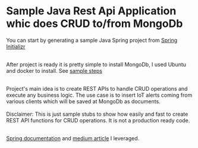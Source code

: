 # Sample Java Rest Api Application whic does CRUD to/from MongoDb

You can start by generating a sample Java Spring project from [Spring Initializr](https://start.spring.io/) <br/>
<br/>
 
After project is ready it is pretty simple to install MongoDb, I used Ubuntu and docker to install. See [sample steps](https://www.thepolyglotdeveloper.com/2019/01/getting-started-mongodb-docker-container-deployment/) <br/> <br/>

Project's main idea is to create REST APIs to handle CRUD operations and execute any business logic. The use case is to insert IoT alerts coming from various clients which will be saved at MongoDb as documents. <br/> <br/> Disclaimer: This is just sample stubs to show how easily and fast to create REST API functions for CRUD operations. It is not a production ready code.<br/> <br/>

[Spring documentation](https://spring.io/guides/gs/accessing-mongodb-data-rest/) and [medium article](https://medium.com/javarevisited/building-a-rest-service-with-spring-boot-and-mongodb-3aa5cd2dce73) I leveraged. 
